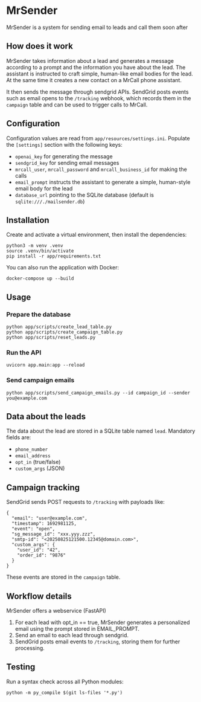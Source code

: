 # MrSender

MrSender is a system for sending email to leads and call them soon after

## How does it work

MrSender takes information about a lead and generates a message according to a prompt and the information you have about the lead. The assistant is instructed to craft simple, human-like email bodies for the lead. At the same time it creates a new contact on a MrCall phone assistant.

It then sends the message through sendgrid APIs. SendGrid posts events such as email opens to the `/tracking` webhook, which records them in the `campaign` table and can be used to trigger calls to MrCall.

## Configuration

Configuration values are read from `app/resources/settings.ini`. Populate the
`[settings]` section with the following keys:

- `openai_key` for generating the message
- `sendgrid_key` for sending email messages
- `mrcall_user`, `mrcall_password` and `mrcall_business_id` for making the calls
- `email_prompt` instructs the assistant to generate a simple, human-style email body for the lead
- `database_url` pointing to the SQLite database (default is `sqlite:///./mailsender.db`)

## Installation

Create and activate a virtual environment, then install the dependencies:

```
python3 -m venv .venv
source .venv/bin/activate
pip install -r app/requirements.txt
```

You can also run the application with Docker:

```
docker-compose up --build
```

## Usage

### Prepare the database

```
python app/scripts/create_lead_table.py
python app/scripts/create_campaign_table.py
python app/scripts/reset_leads.py
```

### Run the API

```
uvicorn app.main:app --reload
```

### Send campaign emails

```
python app/scripts/send_campaign_emails.py --id campaign_id --sender you@example.com
```

## Data about the leads

The data about the lead are stored in a SQLite table named `lead`. Mandatory fields are:

- `phone_number`
- `email_address`
- `opt_in` (true/false)
- `custom_args` (JSON)
 
## Campaign tracking

SendGrid sends POST requests to `/tracking` with payloads like:

```
{
  "email": "user@example.com",
  "timestamp": 1692981125,
  "event": "open",
  "sg_message_id": "xxx.yyy.zzz",
  "smtp-id": "<20250825121500.12345@domain.com>",
  "custom_args": {
    "user_id": "42",
    "order_id": "9876"
  }
}
```

These events are stored in the `campaign` table.

## Workflow details

MrSender offers a webservice (FastAPI)

1. For each lead with opt_in == true, MrSender generates a personalized email using the prompt stored in EMAIL_PROMPT.
2. Send an email to each lead through sendgrid.
3. SendGrid posts email events to `/tracking`, storing them for further processing.

## Testing

Run a syntax check across all Python modules:

```
python -m py_compile $(git ls-files '*.py')
```
